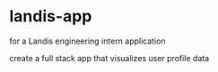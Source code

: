 # landis-app

for a Landis engineering intern application

create a full stack app that visualizes user profile data 
